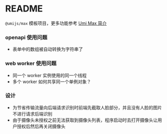# README

`@umijs/max` 模板项目，更多功能参考 [Umi Max 简介](https://next.umijs.org/zh-CN/docs/max/introduce)

### openapi 使用问题

- 表单中的数组被自动转换为字符串了

### web worker 使用问题

- 同一个 worker 实例使用的同一个线程
- 多个 worker 如何共享同一个单例对象？

### 设计

- 为节省传输流量向后端请求识别时前端先截取人脸部分，并且没有人脸的图片不进行请求后端识别
- 由于摄像头未授权之前无法获取到摄像头列表，程序启动时去打开摄像头让用户授权后然后再关闭摄像头
